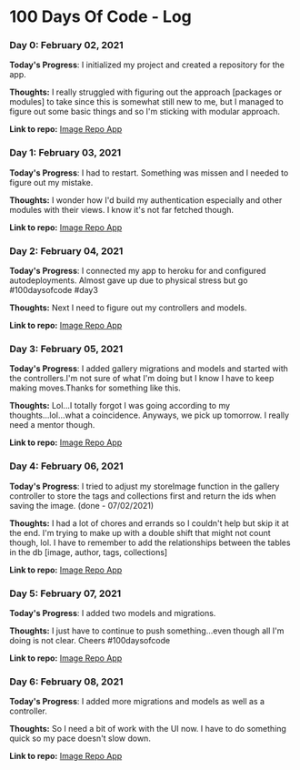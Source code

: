 # 100 Days Of Code - Log

### Day 0: February 02, 2021 

**Today's Progress**: I initialized my project and created a repository for the app.

**Thoughts:** I really struggled with figuring out the approach [packages or modules] to take since this is somewhat still new to me, but I managed to figure out some basic things and so I'm sticking with modular approach.

**Link to repo:** [Image Repo App](https://github.com/Odumz/fotograph.git)

### Day 1: February 03, 2021 

**Today's Progress**: I had to restart. Something was missen and I needed to figure out my mistake.

**Thoughts:** I wonder how I'd build my authentication especially and other modules with their views. I know it's not far fetched though.

**Link to repo:** [Image Repo App](https://github.com/Odumz/fotograph.git)

### Day 2: February 04, 2021 

**Today's Progress**: I connected my app to heroku for and configured autodeployments. Almost gave up due to physical stress but go #100daysofcode #day3

**Thoughts:** Next I need to figure out my controllers and models.

**Link to repo:** [Image Repo App](https://github.com/Odumz/fotograph.git)

### Day 3: February 05, 2021 

**Today's Progress**: I added gallery migrations and models and started with the controllers.I'm not sure of what I'm doing but I know I have to keep making moves.Thanks for something like this.

**Thoughts:** Lol...I totally forgot I was going according to my thoughts...lol...what a coincidence. Anyways, we pick up tomorrow. I really need a mentor though. 

**Link to repo:** [Image Repo App](https://github.com/Odumz/fotograph.git)

### Day 4: February 06, 2021 

**Today's Progress**: I tried to  adjust my storeImage function in the gallery controller to store the tags and collections first and return the ids when saving the image. (done - 07/02/2021)

**Thoughts:** I had a lot of chores and errands so I couldn't help but skip it at the end. I'm trying to make up with a double shift that might not count though, lol. I have to remember to add the relationships between the tables in the db [image, author, tags, collections]

**Link to repo:** [Image Repo App](https://github.com/Odumz/fotograph.git)

### Day 5: February 07, 2021 

**Today's Progress**: I added two models and migrations.

**Thoughts:** I just have to continue to push something...even though all I'm doing is not clear. Cheers #100daysofcode

**Link to repo:** [Image Repo App](https://github.com/Odumz/fotograph.git)

### Day 6: February 08, 2021 

**Today's Progress**: I added more migrations and models as well as a controller.

**Thoughts:** So I need a bit of work with the UI now. I have to do something quick so my pace doesn't slow down.

**Link to repo:** [Image Repo App](https://github.com/Odumz/fotograph.git)